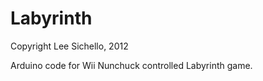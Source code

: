 Labyrinth
=========
Copyright Lee Sichello, 2012

Arduino code for Wii Nunchuck controlled Labyrinth game. 
